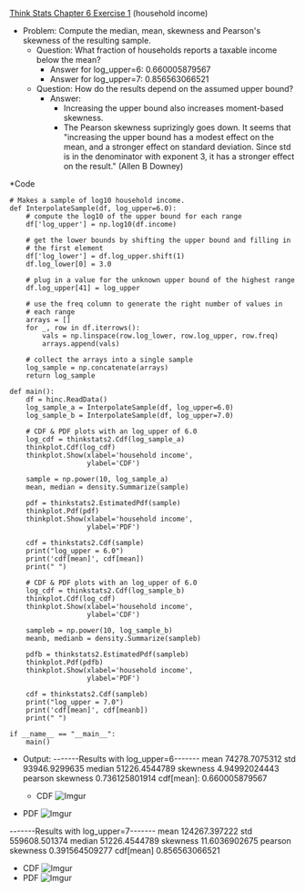 [Think Stats Chapter 6 Exercise 1](http://greenteapress.com/thinkstats2/html/thinkstats2007.html#toc60) (household income)

* Problem: Compute the median, mean, skewness and Pearson's skewness of the resulting sample.  
  * Question: What fraction of households reports a taxable income below the mean?  
    * Answer for log_upper=6: 0.660005879567
    * Answer for log_upper=7: 0.856563066521
  * Question: How do the results depend on the assumed upper bound?
    * Answer:  
      * Increasing the upper bound also increases moment-based skewness. 
      * The Pearson skewness suprizingly goes down. It seems that "increasing the upper bound has a modest effect on the mean, and a stronger effect on standard deviation. Since std is in the denominator with exponent 3, it has a stronger effect on the result." (Allen B Downey)

*Code
```
# Makes a sample of log10 household income.
def InterpolateSample(df, log_upper=6.0):
    # compute the log10 of the upper bound for each range
    df['log_upper'] = np.log10(df.income)

    # get the lower bounds by shifting the upper bound and filling in
    # the first element
    df['log_lower'] = df.log_upper.shift(1)
    df.log_lower[0] = 3.0

    # plug in a value for the unknown upper bound of the highest range
    df.log_upper[41] = log_upper

    # use the freq column to generate the right number of values in
    # each range
    arrays = []
    for _, row in df.iterrows():
        vals = np.linspace(row.log_lower, row.log_upper, row.freq)
        arrays.append(vals)

    # collect the arrays into a single sample
    log_sample = np.concatenate(arrays)
    return log_sample

def main():
    df = hinc.ReadData()
    log_sample_a = InterpolateSample(df, log_upper=6.0)
    log_sample_b = InterpolateSample(df, log_upper=7.0)

    # CDF & PDF plots with an log_upper of 6.0
    log_cdf = thinkstats2.Cdf(log_sample_a)
    thinkplot.Cdf(log_cdf)
    thinkplot.Show(xlabel='household income',
                   ylabel='CDF')

    sample = np.power(10, log_sample_a)
    mean, median = density.Summarize(sample)

    pdf = thinkstats2.EstimatedPdf(sample)
    thinkplot.Pdf(pdf)
    thinkplot.Show(xlabel='household income',
                   ylabel='PDF')

    cdf = thinkstats2.Cdf(sample)
    print("log_upper = 6.0")
    print('cdf[mean]', cdf[mean])
    print(" ")

    # CDF & PDF plots with an log_upper of 6.0
    log_cdf = thinkstats2.Cdf(log_sample_b)
    thinkplot.Cdf(log_cdf)
    thinkplot.Show(xlabel='household income',
                   ylabel='CDF')

    sampleb = np.power(10, log_sample_b)
    meanb, medianb = density.Summarize(sampleb)

    pdfb = thinkstats2.EstimatedPdf(sampleb)
    thinkplot.Pdf(pdfb)
    thinkplot.Show(xlabel='household income',
                   ylabel='PDF')

    cdf = thinkstats2.Cdf(sampleb)
    print("log_upper = 7.0")
    print('cdf[mean]', cdf[meanb])
    print(" ")

if __name__ == "__main__":
    main()
```

* Output:
-------Results with log_upper=6-------
mean 74278.7075312
std 93946.9299635
median 51226.4544789
skewness 4.94992024443
pearson skewness 0.736125801914
cdf[mean]: 0.660005879567

  * CDF
![Imgur](http://i.imgur.com/HUD3m9s.png)
 * PDF
![Imgur](http://i.imgur.com/ZtmPVsK.png)

-------Results with log_upper=7-------
mean 124267.397222
std 559608.501374
median 51226.4544789
skewness 11.6036902675
pearson skewness 0.391564509277
cdf[mean] 0.856563066521

  * CDF
![Imgur](http://i.imgur.com/4Q35k4N.png)
  * PDF
![Imgur](http://i.imgur.com/qCrjlEb.png)
